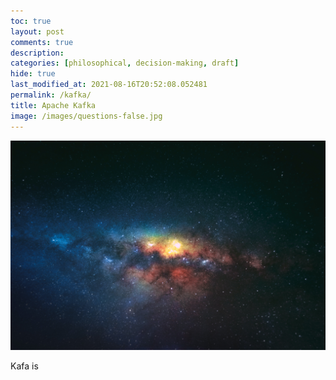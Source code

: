 ```yaml
---
toc: true
layout: post
comments: true
description:
categories: [philosophical, decision-making, draft]
hide: true
last_modified_at: 2021-08-16T20:52:08.052481
permalink: /kafka/
title: Apache Kafka
image: /images/questions-false.jpg
---
```

![](/images/questions-false.jpg)

Kafa is